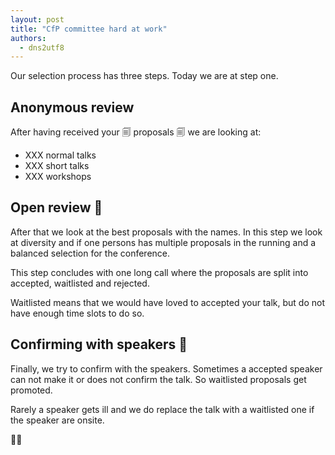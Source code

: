 ```yaml
---
layout: post
title: "CfP committee hard at work"
authors:
  - dns2utf8
---
```


Our selection process has three steps.
Today we are at step one.

## Anonymous review

After having received your 🗐 proposals 🗐 we are looking at:

* XXX normal talks
* XXX short talks
* XXX workshops

## Open review 📃

After that we look at the best proposals with the names.
In this step we look at diversity and if one persons has multiple proposals in the running and a balanced selection for the conference.

This step concludes with one long call where the proposals are split into accepted, waitlisted and rejected.

Waitlisted means that we would have loved to accepted your talk, but do not have enough time slots to do so.

## Confirming with speakers 📄

Finally, we try to confirm with the speakers.
Sometimes a accepted speaker can not make it or does not confirm the talk.
So waitlisted proposals get promoted.

Rarely a speaker gets ill and we do replace the talk with a waitlisted one if the speaker are onsite.

🎉🌈
